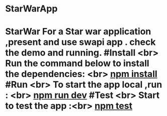 # StarWarApp
# StarWar For a Star war application ,present and use swapi app . check the demo and running.   #Install &lt;br> Run the command below to install the dependencies: &lt;br> [npm install](url)  #Run &lt;br> To start the app local ,run : &lt;br> [npm run dev](url)  #Test &lt;br> Start to test the app :&lt;br> [npm test](url)
